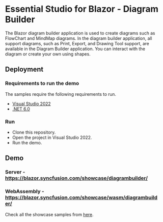 # Essential Studio for Blazor - Diagram Builder

The Blazor diagram builder application is used to create diagrams such as FlowChart and MindMap diagrams. In the diagram builder application, all support diagrams, such as Print, Export, and Drawing Tool support, are available in the Diagram Builder application. You can interact with the diagram or create your own using shapes.

## Deployment

### Requirements to run the demo

The samples require the following requirements to run.

* [Visual Studio 2022](https://visualstudio.microsoft.com/vs/)
* [.NET 6.0](https://dotnet.microsoft.com/en-us/download/dotnet/6.0)

### Run

* Clone this repository.
* Open the project in Visual Studio 2022.
* Run the demo.

## Demo

### Server -  <a href="https://blazor.syncfusion.com/showcase/diagrambuilder/" target="_blank">https://blazor.syncfusion.com/showcase/diagrambuilder/</a>
### WebAssembly  - <a href="https://blazor.syncfusion.com/showcase/wasm/diagrambuilder/" target="_blank">https://blazor.syncfusion.com/showcase/wasm/diagrambuilder/</a>

Check all the showcase samples from <a href="https://blazor.syncfusion.com" target="_blank">here</a>.
